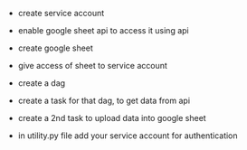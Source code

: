 - create service account 

- enable google sheet api to access it using api

- create google sheet

- give access of sheet to service account

- create a dag 

- create a task for that dag, to get data from api

- create a 2nd task to upload data into google sheet

- in utility.py file add your service account for authentication